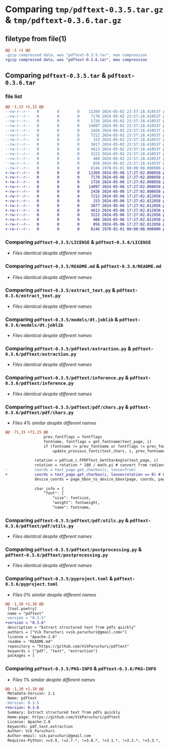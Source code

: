 # Comparing `tmp/pdftext-0.3.5.tar.gz` & `tmp/pdftext-0.3.6.tar.gz`

## filetype from file(1)

```diff
@@ -1 +1 @@
-gzip compressed data, was "pdftext-0.3.5.tar", max compression
+gzip compressed data, was "pdftext-0.3.6.tar", max compression
```

## Comparing `pdftext-0.3.5.tar` & `pdftext-0.3.6.tar`

### file list

```diff
@@ -1,13 +1,13 @@
--rw-r--r--   0        0        0    11269 2024-05-02 23:57:18.410537 pdftext-0.3.5/LICENSE
--rw-r--r--   0        0        0     7170 2024-05-02 23:57:18.410537 pdftext-0.3.5/README.md
--rw-r--r--   0        0        0     1726 2024-05-02 23:57:18.410537 pdftext-0.3.5/extract_text.py
--rw-r--r--   0        0        0    14097 2024-05-02 23:57:18.410537 pdftext-0.3.5/models/dt.joblib
--rw-r--r--   0        0        0     2426 2024-05-02 23:57:18.410537 pdftext-0.3.5/pdftext/extraction.py
--rw-r--r--   0        0        0     7212 2024-05-02 23:57:18.410537 pdftext-0.3.5/pdftext/inference.py
--rw-r--r--   0        0        0      153 2024-05-02 23:57:18.410537 pdftext-0.3.5/pdftext/model.py
--rw-r--r--   0        0        0     3817 2024-05-02 23:57:18.410537 pdftext-0.3.5/pdftext/pdf/chars.py
--rw-r--r--   0        0        0     4613 2024-05-02 23:57:18.410537 pdftext-0.3.5/pdftext/pdf/utils.py
--rw-r--r--   0        0        0     3222 2024-05-02 23:57:18.410537 pdftext-0.3.5/pdftext/postprocessing.py
--rw-r--r--   0        0        0      488 2024-05-02 23:57:18.410537 pdftext-0.3.5/pdftext/settings.py
--rw-r--r--   0        0        0      856 2024-05-02 23:57:18.414537 pdftext-0.3.5/pyproject.toml
--rw-r--r--   0        0        0     8146 1970-01-01 00:00:00.000000 pdftext-0.3.5/PKG-INFO
+-rw-r--r--   0        0        0    11269 2024-05-06 17:27:02.808858 pdftext-0.3.6/LICENSE
+-rw-r--r--   0        0        0     7170 2024-05-06 17:27:02.808858 pdftext-0.3.6/README.md
+-rw-r--r--   0        0        0     1726 2024-05-06 17:27:02.808858 pdftext-0.3.6/extract_text.py
+-rw-r--r--   0        0        0    14097 2024-05-06 17:27:02.808858 pdftext-0.3.6/models/dt.joblib
+-rw-r--r--   0        0        0     2426 2024-05-06 17:27:02.808858 pdftext-0.3.6/pdftext/extraction.py
+-rw-r--r--   0        0        0     7212 2024-05-06 17:27:02.812858 pdftext-0.3.6/pdftext/inference.py
+-rw-r--r--   0        0        0      153 2024-05-06 17:27:02.812858 pdftext-0.3.6/pdftext/model.py
+-rw-r--r--   0        0        0     3877 2024-05-06 17:27:02.812858 pdftext-0.3.6/pdftext/pdf/chars.py
+-rw-r--r--   0        0        0     4613 2024-05-06 17:27:02.812858 pdftext-0.3.6/pdftext/pdf/utils.py
+-rw-r--r--   0        0        0     3222 2024-05-06 17:27:02.812858 pdftext-0.3.6/pdftext/postprocessing.py
+-rw-r--r--   0        0        0      488 2024-05-06 17:27:02.812858 pdftext-0.3.6/pdftext/settings.py
+-rw-r--r--   0        0        0      856 2024-05-06 17:27:02.812858 pdftext-0.3.6/pyproject.toml
+-rw-r--r--   0        0        0     8146 1970-01-01 00:00:00.000000 pdftext-0.3.6/PKG-INFO
```

### Comparing `pdftext-0.3.5/LICENSE` & `pdftext-0.3.6/LICENSE`

 * *Files identical despite different names*

### Comparing `pdftext-0.3.5/README.md` & `pdftext-0.3.6/README.md`

 * *Files identical despite different names*

### Comparing `pdftext-0.3.5/extract_text.py` & `pdftext-0.3.6/extract_text.py`

 * *Files identical despite different names*

### Comparing `pdftext-0.3.5/models/dt.joblib` & `pdftext-0.3.6/models/dt.joblib`

 * *Files identical despite different names*

### Comparing `pdftext-0.3.5/pdftext/extraction.py` & `pdftext-0.3.6/pdftext/extraction.py`

 * *Files identical despite different names*

### Comparing `pdftext-0.3.5/pdftext/inference.py` & `pdftext-0.3.6/pdftext/inference.py`

 * *Files identical despite different names*

### Comparing `pdftext-0.3.5/pdftext/pdf/chars.py` & `pdftext-0.3.6/pdftext/pdf/chars.py`

 * *Files 4% similar despite different names*

```diff
@@ -71,15 +71,15 @@
                 prev_fontflags = fontflags
                 fontname, fontflags = get_fontname(text_page, i)
                 if (fontname != prev_fontname or fontflags != prev_fontflags) and i > 0:
                     update_previous_fonts(text_chars, i, prev_fontname, prev_fontflags, text_page, fontname_sample_freq)
 
             rotation = pdfium_c.FPDFText_GetCharAngle(text_page, i)
             rotation = rotation * 180 / math.pi # convert from radians to degrees
-            coords = text_page.get_charbox(i, loose=True)
+            coords = text_page.get_charbox(i, loose=rotation == 0) # Loose doesn't work properly when page is rotated
             device_coords = page_bbox_to_device_bbox(page, coords, page_width, page_height, bl_origin, page_rotation, normalize=True)
 
             char_info = {
                 "font": {
                     "size": fontsize,
                     "weight": fontweight,
                     "name": fontname,
```

### Comparing `pdftext-0.3.5/pdftext/pdf/utils.py` & `pdftext-0.3.6/pdftext/pdf/utils.py`

 * *Files identical despite different names*

### Comparing `pdftext-0.3.5/pdftext/postprocessing.py` & `pdftext-0.3.6/pdftext/postprocessing.py`

 * *Files identical despite different names*

### Comparing `pdftext-0.3.5/pyproject.toml` & `pdftext-0.3.6/pyproject.toml`

 * *Files 0% similar despite different names*

```diff
@@ -1,10 +1,10 @@
 [tool.poetry]
 name = "pdftext"
-version = "0.3.5"
+version = "0.3.6"
 description = "Extract structured text from pdfs quickly"
 authors = ["Vik Paruchuri <vik.paruchuri@gmail.com>"]
 license = "Apache-2.0"
 readme = "README.md"
 repository = "https://github.com/VikParuchuri/pdftext"
 keywords = ["pdf", "text", "extraction"]
 packages = [
```

### Comparing `pdftext-0.3.5/PKG-INFO` & `pdftext-0.3.6/PKG-INFO`

 * *Files 1% similar despite different names*

```diff
@@ -1,10 +1,10 @@
 Metadata-Version: 2.1
 Name: pdftext
-Version: 0.3.5
+Version: 0.3.6
 Summary: Extract structured text from pdfs quickly
 Home-page: https://github.com/VikParuchuri/pdftext
 License: Apache-2.0
 Keywords: pdf,text,extraction
 Author: Vik Paruchuri
 Author-email: vik.paruchuri@gmail.com
 Requires-Python: >=3.9, !=2.7.*, !=3.0.*, !=3.1.*, !=3.2.*, !=3.3.*, !=3.4.*, !=3.5.*, !=3.6.*, !=3.7.*, !=3.8.*
```

